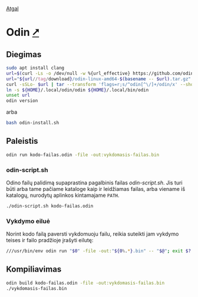 [Atgal](./readme.md)

# Odin [&#x2B67;](ttps://odin-lang.org/)

## Diegimas

```bash
sudo apt install clang
url=$(curl -Ls -o /dev/null -w %{url_effective} https://github.com/odin-lang/Odin/releases/latest)
url="${url//tag/download}/odin-linux-amd64-$(basename -- $url).tar.gz"
curl -sSLo- $url | tar --transform 'flags=r;s/^odin[^\/]+/odin/x' --show-transformed-names -xzvC "${HOME}/.local"
ln -s ${HOME}/.local/odin/odin ${HOME}/.local/bin/odin
unset url
odin version
```

arba

```bash
bash odin-install.sh
```

## Paleistis

```bash
odin run kodo-failas.odin -file -out:vykdomasis-failas.bin
```

### odin-script.sh

Odino failų palidimą supaprastina pagalbinis failas _odin-script.sh_. Jis turi būti arba tame pačiame kataloge kaip ir leidžiamas failas, arba viename iš katalogų, nurodytų aplinkos kintamajame `PATH`.

```bash
./odin-script.sh kodo-failas.odin
```

### Vykdymo eiluė

Norint kodo failą paversti vykdomuoju failu, reikia suteikti jam vykdymo teises ir failo pradžioje įrašyti eilutę:

```bash
///usr/bin/env odin run "$0" -file -out:"${0%.*}.bin" -- "$@"; exit $?
```

## Kompiliavimas

```bash
odin build kodo-failas.odin -file -out:vykdomasis-failas.bin
./vykdomasis-failas.bin
```
